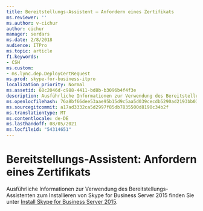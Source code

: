 ```yaml
---
title: Bereitstellungs-Assistent – Anfordern eines Zertifikats
ms.reviewer: ''
ms.author: v-cichur
author: cichur
manager: serdars
ms.date: 2/8/2018
audience: ITPro
ms.topic: article
f1.keywords:
- CSH
ms.custom:
- ms.lync.dep.DeployCertRequest
ms.prod: skype-for-business-itpro
localization_priority: Normal
ms.assetid: 68c2046d-c988-4411-bd8b-b3096b4f4f3e
description: Ausführliche Informationen zur Verwendung des Bereitstellungs-Assistenten zum Installieren von Skype for Business Server 2015 finden Sie unter Installieren Skype for Business Server 2015.
ms.openlocfilehash: 76a8bf66dee53aae95b15d9c5aa5d039cecdb5290ad2193bb0342fab5701cdb9
ms.sourcegitcommit: a17ad3332ca5d2997f85db7835500d8190c34b2f
ms.translationtype: MT
ms.contentlocale: de-DE
ms.lasthandoff: 08/05/2021
ms.locfileid: "54314651"
---
```

# <a name="deployment-wizard-request-a-certificate"></a>Bereitstellungs-Assistent: Anfordern eines Zertifikats
 
Ausführliche Informationen zur Verwendung des Bereitstellungs-Assistenten zum Installieren von Skype for Business Server 2015 finden Sie unter [Install Skype for Business Server 2015](../../deploy/install/install.md).
  

